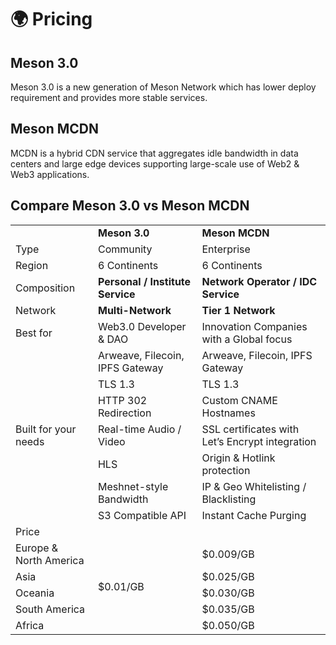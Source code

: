 # 🌍 Pricing

## Meson 3.0

Meson 3.0 is a new generation of Meson Network which has lower deploy requirement and provides more stable services.

## Meson MCDN

MCDN is a hybrid CDN service that aggregates idle bandwidth in data centers and large edge devices supporting large-scale use of Web2 & Web3 applications.

## Compare Meson 3.0 vs Meson MCDN

<div style="text-align:center">
<table>
    <tr>
        <td></td>
        <td style="font-weight:bold">Meson 3.0</td>
        <td style="font-weight:bold">Meson MCDN</td>
    </tr>
    <tr>
        <td>Type</td>
        <td>Community</td>
        <td>Enterprise</td>
    </tr>
    <tr>
        <td>Region</td>
        <td>6 Continents</td>
        <td>6 Continents</td>
    </tr>
    <tr>
        <td>Composition</td>
        <td style="font-weight:bold">Personal / Institute Service</td>
        <td style="font-weight:bold">Network Operator / IDC Service</td>
    </tr>
    <tr>
        <td>Network</td>
        <td style="font-weight:bold">Multi-Network</td>
        <td style="font-weight:bold">Tier 1 Network</td>
    </tr>
    <tr>
        <td>Best for</td>
        <td>Web3.0 Developer &amp; DAO</td>
        <td>Innovation Companies with a Global focus</td>
    </tr>
    <tr>
        <td rowspan="7">Built for your needs</td>
        <td>Arweave, Filecoin, IPFS Gateway</td>
        <td>Arweave, Filecoin, IPFS Gateway</td>
    </tr>
    <tr>
        <td>TLS 1.3</td>
        <td>TLS 1.3</td>
    </tr>
    <tr>
        <td>HTTP 302 Redirection</td>
        <td>Custom CNAME Hostnames</td>
    </tr>
    <tr>
        <td>Real-time Audio / Video</td>
        <td>SSL certificates with Let’s Encrypt integration</td>
    </tr>
    <tr>
        <td>HLS</td>
        <td>Origin & Hotlink protection</td>
    </tr>
    <tr>
        <td>Meshnet-style Bandwidth</td>
        <td>IP & Geo Whitelisting / Blacklisting</td>
    </tr>
    <tr>
        <td>S3 Compatible API</td>
        <td>Instant Cache Purging</td>
    </tr>
    <tr>
        <td colspan="3">Price</td>
    </tr>
    <tr>
        <td>Europe &<br>North America</td>
        <td rowspan="5">$0.01/GB</td>
        <td>$0.009/GB</td>
    </tr>
    <tr>
        <td>Asia</td>
        <td>$0.025/GB</td>
    </tr>
    <tr>
        <td>Oceania</td>
        <td>$0.030/GB</td>
    </tr>
    <tr>
        <td>South America</td>
        <td>$0.035/GB</td>
    </tr>
    <tr>
        <td>Africa</td>
        <td>$0.050/GB</td>
    </tr>
</table>
</div>
